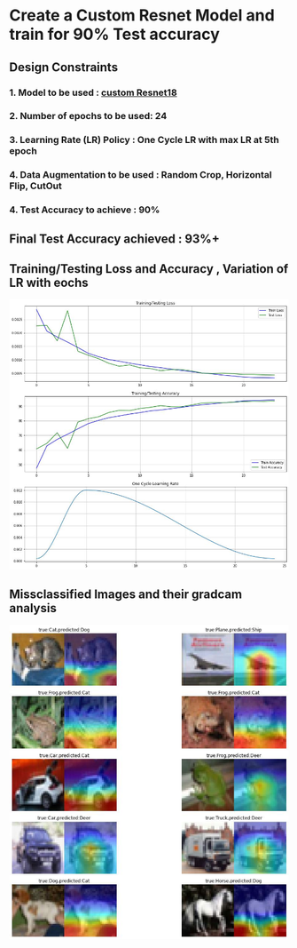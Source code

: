 # Create a Custom Resnet Model and train for 90% Test accuracy #

## Design Constraints ##
### 1. Model to be used : [custom Resnet18](https://github.com/sumitsarkar1/sumitEVA7/tree/main/models) ###
### 2. Number of epochs to be used: 24 ###
### 3. Learning Rate (LR) Policy : One Cycle LR with max LR at 5th epoch ###
### 4. Data Augmentation to be used : Random Crop, Horizontal Flip, CutOut
### 4. Test Accuracy to achieve : 90% ###

## Final Test Accuracy achieved : 93%+ ##
## Training/Testing Loss and Accuracy , Variation of LR with eochs
![alt text](https://github.com/sumitsarkar1/assignment9/blob/main/plot.jpg)

## Missclassified Images and their gradcam analysis
![alt text](https://github.com/sumitsarkar1/assignment9/blob/main/missclassified_gradcam.jpg)

